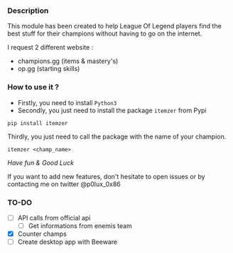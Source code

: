 ### Description 

This module has been created to help League Of Legend players find the best stuff for their champions without having to go on the internet.

I request 2 different website : 

- champions.gg (items & mastery's)
- op.gg (starting skills)

### How to use it ? 

- Firstly, you need to install `Python3`
- Secondly, you just need to install the package `itemzer` from Pypi

`pip install itemzer`

Thirdly, you just need to call the package with the name of your champion.

`itemzer <champ_name>`

*Have fun & Good Luck*

If you want to add new features, don't hesitate to open issues or by contacting me on twitter @p0lux_0x86



### TO-DO

- [ ] API calls from official api
    - [ ] Get informations from enemis team
- [X] Counter champs
- [ ] Create desktop app with Beeware 
